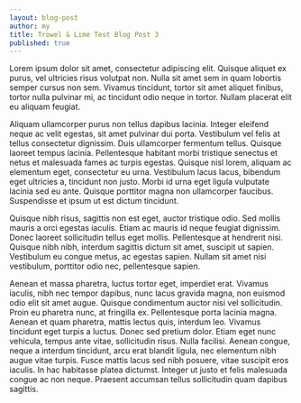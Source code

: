 ```yaml
---
layout: blog-post
author: my
title: Trowel & Lime Test Blog Post 3
published: true
---
```


Lorem ipsum dolor sit amet, consectetur adipiscing elit. Quisque aliquet ex purus, vel ultricies risus volutpat non. Nulla sit amet sem in quam lobortis semper cursus non sem. Vivamus tincidunt, tortor sit amet aliquet finibus, tortor nulla pulvinar mi, ac tincidunt odio neque in tortor. Nullam placerat elit eu aliquam feugiat.

Aliquam ullamcorper purus non tellus dapibus lacinia. Integer eleifend neque ac velit egestas, sit amet pulvinar dui porta. Vestibulum vel felis at tellus consectetur dignissim. Duis ullamcorper fermentum tellus. Quisque laoreet tempus lacinia. Pellentesque habitant morbi tristique senectus et netus et malesuada fames ac turpis egestas. Quisque nisl lorem, aliquam ac elementum eget, consectetur eu urna. Vestibulum lacus lacus, bibendum eget ultricies a, tincidunt non justo. Morbi id urna eget ligula vulputate lacinia sed eu ante. Quisque porttitor magna non ullamcorper faucibus. Suspendisse et ipsum ut est dictum tincidunt.

Quisque nibh risus, sagittis non est eget, auctor tristique odio. Sed mollis mauris a orci egestas iaculis. Etiam ac mauris id neque feugiat dignissim. Donec laoreet sollicitudin tellus eget mollis. Pellentesque at hendrerit nisi. Quisque nibh nibh, interdum sagittis dictum sit amet, suscipit ut sapien. Vestibulum eu congue metus, ac egestas sapien. Nullam sit amet nisi vestibulum, porttitor odio nec, pellentesque sapien.

Aenean et massa pharetra, luctus tortor eget, imperdiet erat. Vivamus iaculis, nibh nec tempor dapibus, nunc lacus gravida magna, non euismod odio elit sit amet augue. Quisque condimentum auctor nisi vel sollicitudin. Proin eu pharetra nunc, at fringilla ex. Pellentesque porta lacinia magna. Aenean et quam pharetra, mattis lectus quis, interdum leo. Vivamus tincidunt eget turpis a luctus. Donec sed pretium dolor. Etiam eget nunc vehicula, tempus ante vitae, sollicitudin risus. Nulla facilisi. Aenean congue, neque a interdum tincidunt, arcu erat blandit ligula, nec elementum nibh augue vitae turpis. Fusce mattis lacus sed nibh posuere, vitae suscipit eros iaculis. In hac habitasse platea dictumst. Integer ut justo et felis malesuada congue ac non neque. Praesent accumsan tellus sollicitudin quam dapibus sagittis.